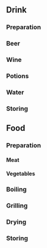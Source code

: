 ## Drink
### Preparation
### Beer
### Wine
### Potions
### Water
### Storing
## Food
### Preparation
#### Meat
#### Vegetables
### Boiling
### Grilling
### Drying
### Storing
